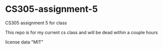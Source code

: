 # CS305-assignment-5
CS305 assignment 5 for class

This repo is for my current cs class and will be dead within a couple hours

 license data "MIT"
